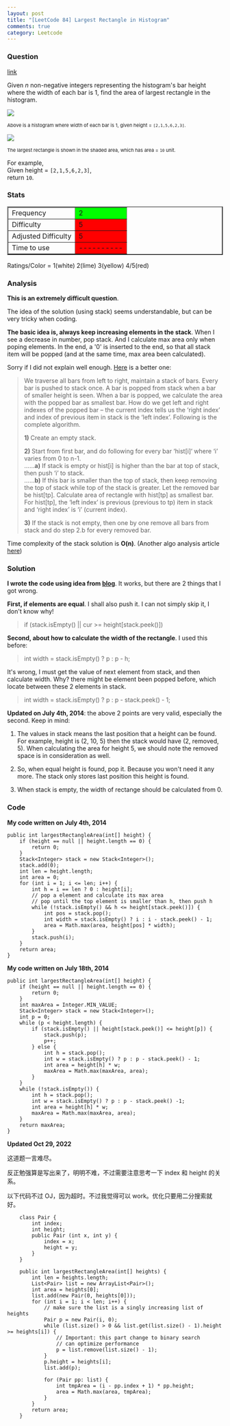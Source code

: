 ```yaml
---
layout: post
title: "[LeetCode 84] Largest Rectangle in Histogram"
comments: true
category: Leetcode
---
```


### Question

[link](https://oj.leetcode.com/problems/largest-rectangle-in-histogram/)

<div class="question-content">
            <p></p><p>
Given <i>n</i> non-negative integers representing the histogram's bar height where the width of each bar is 1, find the area of largest rectangle in the histogram.
</p>

<p>
<img src="http://www.leetcode.com/wp-content/uploads/2012/04/histogram.png"><br>
</p><p style="font-size: 11px">Above is a histogram where width of each bar is 1, given height = <code>[2,1,5,6,2,3]</code>.</p>
<p></p>

<p>
<img src="http://www.leetcode.com/wp-content/uploads/2012/04/histogram_area.png"><br>
</p><p style="font-size: 11px">The largest rectangle is shown in the shaded area, which has area = <code>10</code> unit.</p>
<p></p>

<p>
For example,<br>
Given height = <code>[2,1,5,6,2,3]</code>,<br>
return <code>10</code>.
</p><p></p>
          </div>

### Stats

<table border="2">
	<tr>
		<td>Frequency</td>
		<td bgcolor="lime">2</td>
	</tr>
	<tr>
		<td>Difficulty</td>
		<td bgcolor="red">5</td>
	</tr>
	<tr>
		<td>Adjusted Difficulty</td>
		<td bgcolor="red">5</td>
	</tr>
	<tr>
		<td>Time to use</td>
		<td bgcolor="red">----------</td>
	</tr>
</table>

Ratings/Color = 1(white) 2(lime) 3(yellow) 4/5(red)

### Analysis

**This is an extremely difficult question**.

The idea of the solution (using stack) seems understandable, but can be very tricky when coding.

**The basic idea is, always keep increasing elements in the stack**. When I see a decrease in number, pop stack. And I calculate max area only when poping elements. In the end, a '0' is inserted to the end, so that all stack item will be popped (and at the same time, max area been calculated).

Sorry if I did not explain well enough. [Here](http://www.geeksforgeeks.org/largest-rectangle-under-histogram/) is a better one:

<blockquote cite="http://www.geeksforgeeks.org/largest-rectangle-under-histogram/">
<p>
We traverse all bars from left to right, maintain a stack of bars.  Every bar is pushed to stack once.  A bar is popped from stack when a bar of smaller height is seen.  When a bar is popped, we calculate the area with the popped bar as smallest bar. How do we get left and right indexes of the popped bar – the current index tells us the ‘right index’ and index of previous item in stack is the ‘left index’.  Following is the complete algorithm.
</p>
<p><strong>1) </strong>Create an empty stack.</p>
<p><strong>2) </strong>Start from first bar, and do following for every bar ‘hist[i]‘ where ‘i’ varies from 0 to n-1.<br>
……<strong>a)</strong> If stack is empty or hist[i] is higher than the bar at top of stack, then push ‘i’ to stack.<br>
……<strong>b)</strong> If this bar is smaller than the top of stack, then keep removing the top of stack while top of the stack is greater. Let the removed bar be hist[tp]. Calculate area  of rectangle with hist[tp] as smallest bar. For hist[tp], the ‘left index’ is previous (previous to tp) item in stack and ‘right index’ is ‘i’ (current index).</p>
<p><strong>3)</strong> If the stack is not empty, then one by one remove all bars from stack and do step 2.b for every removed bar.</p>
</blockquote>

Time complexity of the stack solution is **O(n)**. (Another algo analysis article [here](http://tech-queries.blogspot.sg/2011/03/maximum-area-rectangle-in-histogram.html))

### Solution

**I wrote the code using idea from [blog](http://jane4532.blogspot.sg/2013/07/longest-rectangle-in-histogramleetcode.html)**. It works, but there are 2 things that I got wrong.

**First, if elements are equal**. I shall also push it. I can not simply skip it, I don't know why!

> if (stack.isEmpty() || cur >= height[stack.peek()])

**Second, about how to calculate the width of the rectangle**. I used this before:

> int width = stack.isEmpty() ? p : p - h;

It's wrong, I must get the value of next element from stack, and then calculate width. Why? there might be element been popped before, which locate between these 2 elements in stack.

> int width = stack.isEmpty() ? p : p - stack.peek() - 1;

**Updated on July 4th, 2014**: the above 2 points are very valid, especially the second. Keep in mind:

1. The values in stack means the last position that a height can be found. For example, height is (2, 10, 5) then the stack would have (2, removed, 5). When calculating the area for height 5, we should note the removed space is in consideration as well.

1. So, when equal height is found, pop it. Because you won't need it any more. The stack only stores last position this height is found.

1. When stack is empty, the width of rectange should be calculated from 0.

### Code

**My code written on July 4th, 2014**

    public int largestRectangleArea(int[] height) {
        if (height == null || height.length == 0) {
            return 0;
        }
        Stack<Integer> stack = new Stack<Integer>();
        stack.add(0);
        int len = height.length;
        int area = 0;
        for (int i = 1; i <= len; i++) {
            int h = i == len ? 0 : height[i];
            // pop a element and calculate its max area
            // pop until the top element is smaller than h, then push h
            while (!stack.isEmpty() && h <= height[stack.peek()]) {
                int pos = stack.pop();
                int width = stack.isEmpty() ? i : i - stack.peek() - 1;
                area = Math.max(area, height[pos] * width);
            }
            stack.push(i);
        }
        return area;
    }

**My code written on July 18th, 2014**

    public int largestRectangleArea(int[] height) {
        if (height == null || height.length == 0) {
    		return 0;
    	}
    	int maxArea = Integer.MIN_VALUE;
    	Stack<Integer> stack = new Stack<Integer>();
    	int p = 0;
    	while (p < height.length) {
    		if (stack.isEmpty() || height[stack.peek()] <= height[p]) {
    			stack.push(p);
    			p++;
    		} else {
    			int h = stack.pop();
    		    int w = stack.isEmpty() ? p : p - stack.peek() - 1;
    			int area = height[h] * w;
    			maxArea = Math.max(maxArea, area);
    		}
    	}
    	while (!stack.isEmpty()) {
    		int h = stack.pop();
    		int w = stack.isEmpty() ? p : p - stack.peek() -1;
    		int area = height[h] * w;
    		maxArea = Math.max(maxArea, area);
    	}
    	return maxArea;
    }

**Updated Oct 29, 2022**

这道题一言难尽。

反正勉强算是写出来了，明明不难，不过需要注意思考一下 index 和 height 的关系。

以下代码不过 OJ，因为超时。不过我觉得可以 work。优化只要用二分搜索就好。

```
    class Pair {
        int index;
        int height;
        public Pair (int x, int y) {
            index = x;
            height = y;
        }
    }

    public int largestRectangleArea(int[] heights) {
        int len = heights.length;
        List<Pair> list = new ArrayList<Pair>();
        int area = heights[0];
        list.add(new Pair(0, heights[0]));
        for (int i = 1; i < len; i++) {
            // make sure the list is a singly increasing list of heights
            Pair p = new Pair(i, 0);
            while (list.size() > 0 && list.get(list.size() - 1).height >= heights[i]) {
                // Important: this part change to binary search
                // can optimize performance
                p = list.remove(list.size() - 1);
            }
            p.height = heights[i];
            list.add(p);

            for (Pair pp: list) {
                int tmpArea = (i - pp.index + 1) * pp.height;
                area = Math.max(area, tmpArea);
            }
        }
        return area;
    }
```
